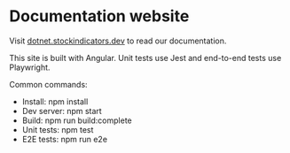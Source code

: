 # Documentation website

Visit [dotnet.stockindicators.dev](https://dotnet.stockindicators.dev) to read our documentation.

This site is built with Angular. Unit tests use Jest and end-to-end tests use Playwright.

Common commands:

- Install: npm install
- Dev server: npm start
- Build: npm run build:complete
- Unit tests: npm test
- E2E tests: npm run e2e
